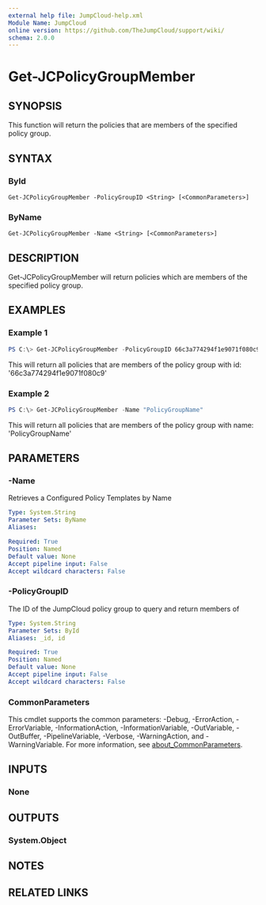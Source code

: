 ```yaml
---
external help file: JumpCloud-help.xml
Module Name: JumpCloud
online version: https://github.com/TheJumpCloud/support/wiki/
schema: 2.0.0
---
```


# Get-JCPolicyGroupMember

## SYNOPSIS

This function will return the policies that are members of the specified policy group.

## SYNTAX

### ById
```
Get-JCPolicyGroupMember -PolicyGroupID <String> [<CommonParameters>]
```

### ByName
```
Get-JCPolicyGroupMember -Name <String> [<CommonParameters>]
```

## DESCRIPTION

Get-JCPolicyGroupMember will return policies which are members of the specified policy group.

## EXAMPLES

### Example 1

```powershell
PS C:\> Get-JCPolicyGroupMember -PolicyGroupID 66c3a774294f1e9071f080c9
```

This will return all policies that are members of the policy group with id: '66c3a774294f1e9071f080c9'

### Example 2

```powershell
PS C:\> Get-JCPolicyGroupMember -Name "PolicyGroupName"
```

This will return all policies that are members of the policy group with name: 'PolicyGroupName'

## PARAMETERS

### -Name

Retrieves a Configured Policy Templates by Name

```yaml
Type: System.String
Parameter Sets: ByName
Aliases:

Required: True
Position: Named
Default value: None
Accept pipeline input: False
Accept wildcard characters: False
```

### -PolicyGroupID

The ID of the JumpCloud policy group to query and return members of

```yaml
Type: System.String
Parameter Sets: ById
Aliases: _id, id

Required: True
Position: Named
Default value: None
Accept pipeline input: False
Accept wildcard characters: False
```

### CommonParameters
This cmdlet supports the common parameters: -Debug, -ErrorAction, -ErrorVariable, -InformationAction, -InformationVariable, -OutVariable, -OutBuffer, -PipelineVariable, -Verbose, -WarningAction, and -WarningVariable. For more information, see [about_CommonParameters](http://go.microsoft.com/fwlink/?LinkID=113216).

## INPUTS

### None
## OUTPUTS

### System.Object
## NOTES

## RELATED LINKS
